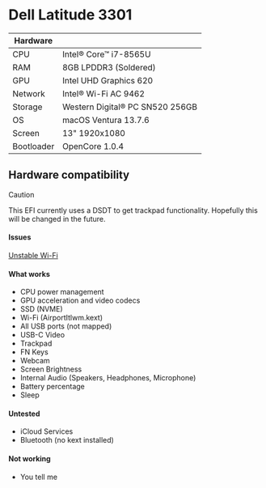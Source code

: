 # Dell Latitude 3301

| Hardware  | |
| ------------- | ------------- |
| CPU  | Intel® Core™ i7-8565U |
| RAM  | 8GB LPDDR3 (Soldered) |
| GPU  | Intel UHD Graphics 620  |
| Network  | Intel® Wi-Fi AC 9462 |
| Storage  | Western Digital® PC SN520 256GB |
| OS  | macOS Ventura 13.7.6 |
| Screen  | 13" 1920x1080 |
| Bootloader | OpenCore 1.0.4 | 

## Hardware compatibility
> [!CAUTION]
> This EFI currently uses a DSDT to get trackpad functionality. Hopefully this will be changed in the future.

#### Issues
[Unstable Wi-Fi](https://github.com/sambow23/Dell-Latitude-3301-macOS/discussions/2)

#### What works
- CPU power management
- GPU acceleration and video codecs
- SSD (NVME)
- Wi-Fi (AirportItlwm.kext)
- All USB ports (not mapped)
- USB-C Video
- Trackpad
- FN Keys
- Webcam
- Screen Brightness
- Internal Audio (Speakers, Headphones, Microphone)
- Battery percentage
- Sleep

#### Untested
- iCloud Services
- Bluetooth (no kext installed)

#### Not working
- You tell me
